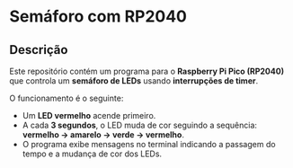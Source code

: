 # Semáforo com RP2040  

## Descrição  
Este repositório contém um programa para o **Raspberry Pi Pico (RP2040)** que controla um **semáforo de LEDs** usando **interrupções de timer**.  

O funcionamento é o seguinte:  
- Um **LED vermelho** acende primeiro.  
- A cada **3 segundos**, o LED muda de cor seguindo a sequência: **vermelho → amarelo → verde → vermelho**.  
- O programa exibe mensagens no terminal indicando a passagem do tempo e a mudança de cor dos LEDs.  
